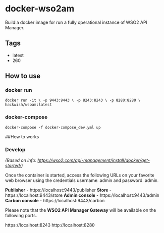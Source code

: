 # docker-wso2am

Build a docker image for run a fully operational instance of WSO2 API Manager.

## Tags
- latest
- 260

## How to use
### docker run
`docker run -it \
-p 9443:9443 \
-p 8243:8243 \
-p 8280:8280 \
hackwish/wsoam:latest`

### docker-compose
``docker-compose -f docker-compose_dev.yml up``

##How to works
### Develop
*(Based on info: https://wso2.com/api-management/install/docker/get-started/)*

Once the container is started, access the following URLs on your favorite web browser using the credentials username: admin and password: admin.

**Publisher** - https://localhost:9443/publisher
**Store** - https://localhost:9443/store
**Admin console** - https://localhost:9443/admin
**Carbon console** - https://localhost:9443/carbon

Please note that the **WSO2 API Manager Gateway** will be available on the following ports.

https://localhost:8243
http://localhost:8280

